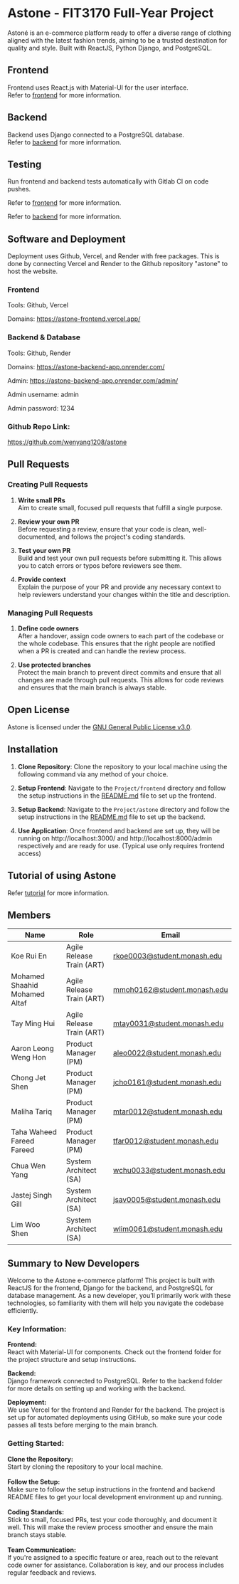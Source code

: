 # Astone - FIT3170 Full-Year Project

Astoné is an e-commerce platform ready to offer a diverse range of clothing aligned with the latest fashion trends, aiming to be a trusted destination for quality and style. Built with ReactJS, Python Django, and PostgreSQL.

## Frontend
Frontend uses React.js with Material-UI for the user interface.  
Refer to [frontend](./Project/frontend) for more information.  

## Backend
Backend uses Django connected to a PostgreSQL database.  
Refer to [backend](./Project/astone) for more information.

## Testing
Run frontend and backend tests automatically with Gitlab CI on code pushes.

Refer to [frontend](./Project/frontend) for more information.

Refer to [backend](./Project/astone) for more information.

## Software and Deployment
Deployment uses Github, Vercel, and Render with free packages. This is done by connecting Vercel and Render to the Github repository "astone" to host the website.

### Frontend
Tools: Github, Vercel

Domains: <a href="https://astone-frontend.vercel.app/">https://astone-frontend.vercel.app/

### Backend & Database
Tools: Github, Render

Domains: <a href="https://astone-backend-app.onrender.com/">https://astone-backend-app.onrender.com/

Admin: <a href="https://astone-backend-app.onrender.com/admin/">https://astone-backend-app.onrender.com/admin/

Admin username: admin

Admin password: 1234

### Github Repo Link:

<a href="https://github.com/wenyang1208/astone">https://github.com/wenyang1208/astone

## Pull Requests

### Creating Pull Requests

1. **Write small PRs**  
Aim to create small, focused pull requests that fulfill a single purpose.

2. **Review your own PR**  
Before requesting a review, ensure that your code is clean, well-documented, and follows the project's coding standards.

3. **Test your own PR**  
Build and test your own pull requests before submitting it. This allows you to catch errors or typos before reviewers see them.

4. **Provide context**  
Explain the purpose of your PR and provide any necessary context to help reviewers understand your changes within the title and description. 

### Managing Pull Requests

1. **Define code owners**  
After a handover, assign code owners to each part of the codebase or the whole codebase. This ensures that the right people are notified when a PR is created and can handle the review process.

2. **Use protected branches**  
Protect the main branch to prevent direct commits and ensure that all changes are made through pull requests. This allows for code reviews and ensures that the main branch is always stable.

## Open License 
Astone is licensed under the [GNU General Public License v3.0](./LICENSE).  

## Installation

1. **Clone Repository**: Clone the repository to your local machine using the following command via any method of your choice.

2. **Setup Frontend**: Navigate to the `Project/frontend` directory and follow the setup instructions in the [README.md](./Project/frontend) file to set up the frontend.

3. **Setup Backend**: Navigate to the `Project/astone` directory and follow the setup instructions in the [README.md](./Project/astone) file to set up the backend.

4. **Use Application**: Once frontend and backend are set up, they will be running on http://localhost:3000/ and http://localhost:8000/admin respectively and are ready for use. (Typical use only requires frontend access)

## Tutorial of using Astone

Refer [tutorial](./Project/) for more information.

## Members
| Name | Role | Email |
| --- | --- | --- |
| Koe Rui En | Agile Release Train (ART) | rkoe0003@student.monash.edu |
| Mohamed Shaahid Mohamed Altaf | Agile Release Train (ART) | mmoh0162@student.monash.edu |
| Tay Ming Hui | Agile Release Train (ART) | mtay0031@student.monash.edu |
| Aaron Leong Weng Hon | Product Manager (PM) | aleo0022@student.monash.edu |
| Chong Jet Shen | Product Manager (PM) | jcho0161@student.monash.edu |
| Maliha Tariq | Product Manager (PM) | mtar0012@student.monash.edu |
| Taha Waheed Fareed Fareed | Product Manager (PM) | tfar0012@student.monash.edu |
| Chua Wen Yang | System Architect (SA) | wchu0033@student.monash.edu |
| Jastej Singh Gill | System Architect (SA) | jsav0005@student.monash.edu |
| Lim Woo Shen | System Architect (SA) | wlim0061@student.monash.edu |

## Summary to New Developers
Welcome to the Astone e-commerce platform! This project is built with ReactJS for the frontend, Django for the backend, and PostgreSQL for database management. As a new developer, you’ll primarily work with these technologies, so familiarity with them will help you navigate the codebase efficiently.

### Key Information:


**Frontend:**
<br> 
React with Material-UI for components. Check out the frontend folder for the project structure and setup instructions.
<br>

**Backend:**
<br> 
Django framework connected to PostgreSQL. Refer to the backend folder for more details on setting up and working with the backend.
<br>

**Deployment:**
<br> 
We use Vercel for the frontend and Render for the backend. The project is set up for automated deployments using GitHub, so make sure your code passes all tests before merging to the main branch.
<br>

### Getting Started:

**Clone the Repository:**
<br>
Start by cloning the repository to your local machine.
<br>
<br>
**Follow the Setup:** 
<br>
Make sure to follow the setup instructions in the frontend and backend README files to get your local development environment up and running.
<br>
<br>
**Coding Standards:** 
<br>
Stick to small, focused PRs, test your code thoroughly, and document it well. This will make the review process smoother and ensure the main branch stays stable.
<br>
<br>
**Team Communication:** 
<br>
If you're assigned to a specific feature or area, reach out to the relevant code owner for assistance. Collaboration is key, and our process includes regular feedback and reviews.
